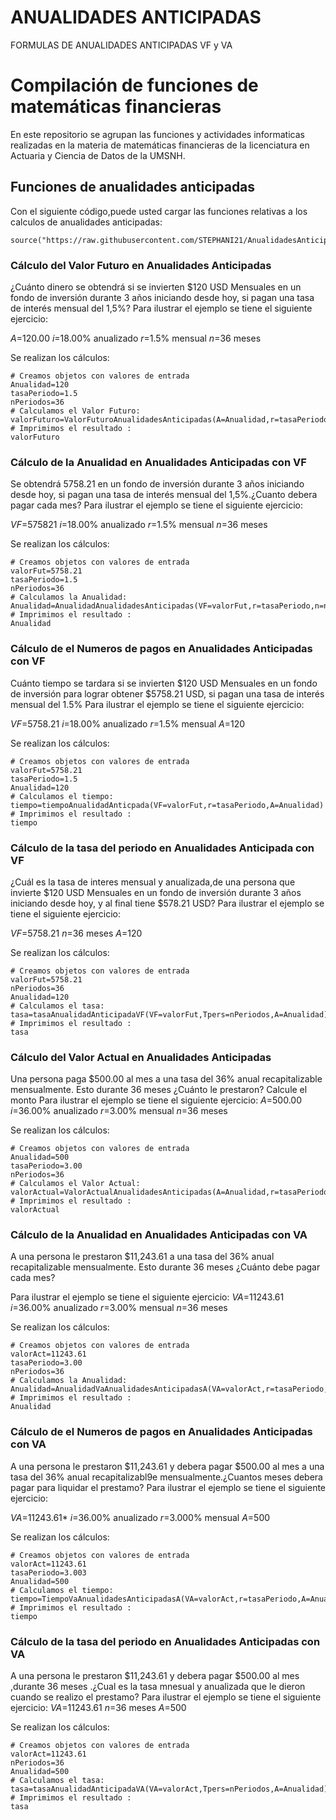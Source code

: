 # ANUALIDADES ANTICIPADAS
FORMULAS DE ANUALIDADES ANTICIPADAS VF y VA
# Compilación de funciones de matemáticas financieras 

En este repositorio se agrupan las funciones y actividades informaticas realizadas en la materia de matemáticas financieras  de la licenciatura en Actuaria y Ciencia de Datos de la UMSNH.

## Funciones de anualidades anticipadas

Con el siguiente código,puede usted cargar las funciones relativas a los calculos de anualidades anticipadas:

```{r}
source("https://raw.githubusercontent.com/STEPHANI21/AnualidadesAnticipadasFunciones/refs/heads/main/formulasAnualidadesAnticipadas%20(2).R")
```

### Cálculo del Valor Futuro en Anualidades Anticipadas 
¿Cuánto dinero se obtendrá si se invierten $120 USD Mensuales en un fondo de inversión durante 3 años iniciando desde hoy, si pagan una tasa de interés mensual del 1,5%?
Para ilustrar el ejemplo se tiene el siguiente ejercicio:

$A$=120.00
$i$=18.00% anualizado
$r$=1.5% mensual
$n$=36 meses

Se realizan los cálculos:
```{r}
# Creamos objetos con valores de entrada
Anualidad=120
tasaPeriodo=1.5
nPeriodos=36
# Calculamos el Valor Futuro:
valorFuturo=ValorFuturoAnualidadesAnticipadas(A=Anualidad,r=tasaPeriodo,n=nPeriodos)
# Imprimimos el resultado :
valorFuturo
```

### Cálculo de la Anualidad en Anualidades Anticipadas con VF
Se obtendrá 5758.21 en un fondo de inversión durante 3 años iniciando desde hoy, si pagan una tasa de interés mensual del 1,5%.¿Cuanto debera pagar cada mes?
Para ilustrar el ejemplo se tiene el siguiente ejercicio:

$VF$=575821
$i$=18.00% anualizado
$r$=1.5% mensual
$n$=36 meses

Se realizan los cálculos:
```{r}
# Creamos objetos con valores de entrada
valorFut=5758.21
tasaPeriodo=1.5
nPeriodos=36
# Calculamos la Anualidad:
Anualidad=AnualidadAnualidadesAnticipadas(VF=valorFut,r=tasaPeriodo,n=nPeriodos)
# Imprimimos el resultado :
Anualidad
```
### Cálculo de el Numeros de pagos en Anualidades Anticipadas con VF
Cuánto tiempo se tardara si se invierten $120 USD Mensuales en un fondo de inversión para lograr obtener $5758.21 USD, si pagan una tasa de interés mensual del 1.5%
Para ilustrar el ejemplo se tiene el siguiente ejercicio:

$VF$=5758.21
$i$=18.00% anualizado
$r$=1.5% mensual
$A$=120

Se realizan los cálculos:
```{r}
# Creamos objetos con valores de entrada
valorFut=5758.21
tasaPeriodo=1.5
Anualidad=120
# Calculamos el tiempo:
tiempo=tiempoAnualidadAnticpada(VF=valorFut,r=tasaPeriodo,A=Anualidad)
# Imprimimos el resultado :
tiempo
```
### Cálculo de la tasa del periodo en Anualidades Anticipada con VF
¿Cuál es la tasa de interes mensual y anualizada,de una persona que invierte $120 USD Mensuales en un fondo de inversión durante 3 años iniciando desde hoy, y al final tiene $578.21 USD?
Para ilustrar el ejemplo se tiene el siguiente ejercicio:

$VF$=5758.21
$n$=36 meses
$A$=120

Se realizan los cálculos:
```{r}
# Creamos objetos con valores de entrada
valorFut=5758.21
nPeriodos=36
Anualidad=120
# Calculamos el tasa:
tasa=tasaAnualidadAnticipadaVF(VF=valorFut,Tpers=nPeriodos,A=Anualidad)
# Imprimimos el resultado :
tasa
```
### Cálculo del Valor Actual en Anualidades Anticipadas

Una persona paga $500.00 al mes a una tasa del 36% anual recapitalizable mensualmente. Esto durante 36 meses ¿Cuánto le prestaron? Calcule el monto
Para ilustrar el ejemplo se tiene el siguiente ejercicio:
$A$=500.00
$i$=36.00% anualizado
$r$=3.00% mensual
$n$=36 meses

Se realizan los cálculos:
```{r}
# Creamos objetos con valores de entrada
Anualidad=500
tasaPeriodo=3.00
nPeriodos=36
# Calculamos el Valor Actual:
valorActual=ValorActualAnualidadesAnticipadas(A=Anualidad,r=tasaPeriodo,n=nPeriodos)
# Imprimimos el resultado :
valorActual
```
### Cálculo de la Anualidad en Anualidades Anticipadas con VA
A una persona le prestaron $11,243.61 a una tasa del 36% anual recapitalizable mensualmente. Esto durante 36 meses ¿Cuánto debe pagar cada mes? 

Para ilustrar el ejemplo se tiene el siguiente ejercicio:
$VA$=11243.61
$i$=36.00% anualizado
$r$=3.00% mensual
$n$=36 meses

Se realizan los cálculos:
```{r}
# Creamos objetos con valores de entrada
valorAct=11243.61
tasaPeriodo=3.00
nPeriodos=36
# Calculamos la Anualidad:
Anualidad=AnualidadVaAnualidadesAnticipadasA(VA=valorAct,r=tasaPeriodo,n=nPeriodos)
# Imprimimos el resultado :
Anualidad
```
### Cálculo de el Numeros de pagos en Anualidades Anticipadas con VA
A una persona le prestaron $11,243.61 y debera pagar $500.00 al mes a una tasa del 36% anual recapitalizabl9e mensualmente.¿Cuantos meses debera pagar para liquidar el prestamo?
Para ilustrar el ejemplo se tiene el siguiente ejercicio:

$VA$=11243.61*
$i$=36.00% anualizado
$r$=3.000% mensual
$A$=500

Se realizan los cálculos:
```{r}
# Creamos objetos con valores de entrada
valorAct=11243.61
tasaPeriodo=3.003
Anualidad=500
# Calculamos el tiempo:
tiempo=TiempoVaAnualidadesAnticipadasA(VA=valorAct,r=tasaPeriodo,A=Anualidad)
# Imprimimos el resultado :
tiempo
```
### Cálculo de la tasa del periodo en Anualidades Anticipadas con VA
A una persona le prestaron $11,243.61 y debera pagar $500.00 al mes ,durante 36 meses .¿Cual es la tasa mnesual y anualizada que le dieron cuando se realizo el prestamo?
Para ilustrar el ejemplo se tiene el siguiente ejercicio:
$VA$=11243.61
$n$=36 meses
$A$=500

Se realizan los cálculos:
```{r}
# Creamos objetos con valores de entrada
valorAct=11243.61
nPeriodos=36
Anualidad=500
# Calculamos el tasa:
tasa=tasaAnualidadAnticipadaVA(VA=valorAct,Tpers=nPeriodos,A=Anualidad)
# Imprimimos el resultado :
tasa
```
